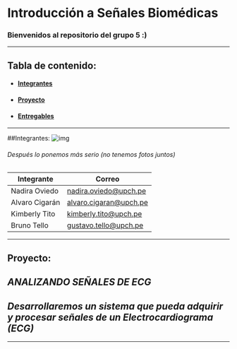# Introducción a Señales Biomédicas
### Bienvenidos al repositorio del grupo 5 :)
---

## Tabla de contenido:

* #### [**Integrantes**](#integrantes)
* #### [**Proyecto**](#proyecto)
* #### [**Entregables**](#entregables)

---
##<a name="integrantes"></a>Integrantes:
![img](Hardware/wsp.png)
###### Después lo ponemos más serio (no tenemos fotos juntos)
| **Integrante** | **Correo**|
| ---------| ----------|
| Nadira Oviedo | nadira.oviedo@upch.pe |
| Alvaro Cigarán | alvaro.cigaran@upch.pe |
| Kimberly Tito | kimberly.tito@upch.pe |
| Bruno Tello | gustavo.tello@upch.pe |
  
---
## <a name="proyecto"></a>Proyecto:
## *ANALIZANDO SEÑALES DE ECG*
## *Desarrollaremos un sistema que pueda adquirir y procesar señales de un Electrocardiograma (ECG)*
---
